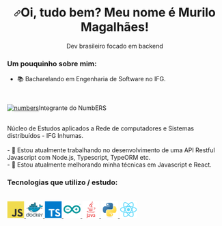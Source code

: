   <h1 align="center" tabindex="-1" dir="auto"><a id="user-content-oi-meu-nome-é-ttales-roger" class="anchor" aria-hidden="true" tabindex="-1" href="#oi-meu-nome-e-murilo"><svg class="octicon octicon-link" viewBox="0 0 16 16" version="1.1" width="16" height="16" aria-hidden="true"><path d="m7.775 3.275 1.25-1.25a3.5 3.5 0 1 1 4.95 4.95l-2.5 2.5a3.5 3.5 0 0 1-4.95 0 .751.751 0 0 1 .018-1.042.751.751 0 0 1 1.042-.018 1.998 1.998 0 0 0 2.83 0l2.5-2.5a2.002 2.002 0 0 0-2.83-2.83l-1.25 1.25a.751.751 0 0 1-1.042-.018.751.751 0 0 1-.018-1.042Zm-4.69 9.64a1.998 1.998 0 0 0 2.83 0l1.25-1.25a.751.751 0 0 1 1.042.018.751.751 0 0 1 .018 1.042l-1.25 1.25a3.5 3.5 0 1 1-4.95-4.95l2.5-2.5a3.5 3.5 0 0 1 4.95 0 .751.751 0 0 1-.018 1.042.751.751 0 0 1-1.042.018 1.998 1.998 0 0 0-2.83 0l-2.5 2.5a1.998 1.998 0 0 0 0 2.83Z"></path></svg></a>Oi, tudo bem? Meu nome é Murilo Magalhães!</h1>

<p align="center"> Dev brasileiro focado em backend</p>

### Um pouquinho sobre mim:

- 📚 Bacharelando em Engenharia de Software no IFG.
  
<br>

<div style="display: flex; align-items: center;">
  <a href="https://linktr.ee/numbersifg/"> <img src="https://github.com/MuriloMagal/PrivateFiles/blob/main/logoNumbers.png" alt="numbers" width=10% style="max-width: 100%;"> </a>  
  <p> Integrante do NumbERS </p>
</div>

<br>
Núcleo de Estudos aplicados a Rede de computadores e Sistemas distribuídos - IFG Inhumas.

<br>
<br>
- 🔭 Estou atualmente trabalhando no desenvolvimento de uma API Restful Javascript com Node.js, Typescript, TypeORM etc. <br>
- 🌱 Estou atualmente melhorando minha técnicas em Javascript e React.

### Tecnologias que utilizo / estudo:
<br>
<a href="https://developer.mozilla.org/en-US/docs/Web/JavaScript" rel="nofollow"> <img src="https://raw.githubusercontent.com/devicons/devicon/master/icons/javascript/javascript-original.svg" alt="javascript" width="40" height="40" style="max-width: 100%;"> </a>
<a href="https://www.docker.com/" rel="nofollow"> <img src="https://raw.githubusercontent.com/devicons/devicon/master/icons/docker/docker-original-wordmark.svg" alt="docker" width="40" height="40" style="max-width: 100%;"> </a>
<a href="https://www.typescriptlang.org/" rel="nofollow"> <img src="https://raw.githubusercontent.com/devicons/devicon/master/icons/typescript/typescript-original.svg" alt="typescript" width="40" height="40" style="max-width: 100%;"> </a>
<a href="https://www.arduino.cc/" rel="nofollow"> <img src="https://github.com/devicons/devicon/blob/master/icons/arduino/arduino-original.svg" alt="arduino" width="40" height="40" style="max-width: 100%;"> </a>
<a href="https://www.java.com/pt-BR/download/help/whatis_java.html" rel="nofollow"> <img src="https://github.com/devicons/devicon/blob/master/icons/java/java-plain-wordmark.svg" alt="java" width="40" height="40" style="max-width: 100%;"> </a>
<a href="https://www.python.org/" rel="nofollow"> <img src="https://github.com/devicons/devicon/blob/master/icons/python/python-original.svg" alt="python" width="40" height="40" style="max-width: 100%;"> </a>
<a href="https://react.dev/" rel="nofollow"> <img src="https://github.com/devicons/devicon/blob/master/icons/react/react-original.svg" alt="react" width="40" height="40" style="max-width: 100%;"> </a>



<!--
**MuriloMagal/MuriloMagal** is a ✨ _special_ ✨ repository because its `README.md` (this file) appears on your GitHub profile.

Here are some ideas to get you started:

- 🔭 I’m currently working on ...
- 🌱 I’m currently learning ...
- 👯 I’m looking to collaborate on ...
- 🤔 I’m looking for help with ...
- 💬 Ask me about ...
- 📫 How to reach me: ...
- 😄 Pronouns: ...
- ⚡ Fun fact: ...
-->
